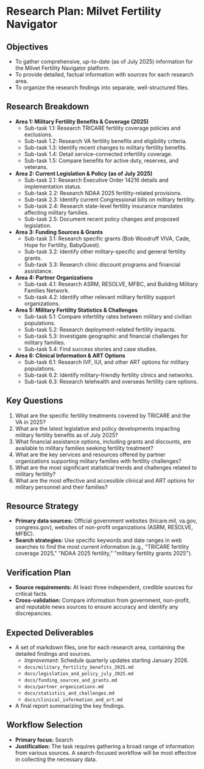 # Research Plan: Milvet Fertility Navigator

## Objectives
- To gather comprehensive, up-to-date (as of July 2025) information for the Milvet Fertility Navigator platform.
- To provide detailed, factual information with sources for each research area.
- To organize the research findings into separate, well-structured files.

## Research Breakdown
- **Area 1: Military Fertility Benefits & Coverage (2025)**
  - Sub-task 1.1: Research TRICARE fertility coverage policies and exclusions.
  - Sub-task 1.2: Research VA fertility benefits and eligibility criteria.
  - Sub-task 1.3: Identify recent changes to military fertility benefits.
  - Sub-task 1.4: Detail service-connected infertility coverage.
  - Sub-task 1.5: Compare benefits for active duty, reserves, and veterans.
- **Area 2: Current Legislation & Policy (as of July 2025)**
  - Sub-task 2.1: Research Executive Order 14216 details and implementation status.
  - Sub-task 2.2: Research NDAA 2025 fertility-related provisions.
  - Sub-task 2.3: Identify current Congressional bills on military fertility.
  - Sub-task 2.4: Research state-level fertility insurance mandates affecting military families.
  - Sub-task 2.5: Document recent policy changes and proposed legislation.
- **Area 3: Funding Sources & Grants**
  - Sub-task 3.1: Research specific grants (Bob Woodruff VIVA, Cade, Hope for Fertility, BabyQuest).
  - Sub-task 3.2: Identify other military-specific and general fertility grants.
  - Sub-task 3.3: Research clinic discount programs and financial assistance.
- **Area 4: Partner Organizations**
  - Sub-task 4.1: Research ASRM, RESOLVE, MFBC, and Building Military Families Network.
  - Sub-task 4.2: Identify other relevant military fertility support organizations.
- **Area 5: Military Fertility Statistics & Challenges**
  - Sub-task 5.1: Compare infertility rates between military and civilian populations.
  - Sub-task 5.2: Research deployment-related fertility impacts.
  - Sub-task 5.3: Investigate geographic and financial challenges for military families.
  - Sub-task 5.4: Find success stories and case studies.
- **Area 6: Clinical Information & ART Options**
  - Sub-task 6.1: Research IVF, IUI, and other ART options for military populations.
  - Sub-task 6.2: Identify military-friendly fertility clinics and networks.
  - Sub-task 6.3: Research telehealth and overseas fertility care options.

## Key Questions
1. What are the specific fertility treatments covered by TRICARE and the VA in 2025?
2. What are the latest legislative and policy developments impacting military fertility benefits as of July 2025?
3. What financial assistance options, including grants and discounts, are available to military families seeking fertility treatment?
4. What are the key services and resources offered by partner organizations supporting military families with fertility challenges?
5. What are the most significant statistical trends and challenges related to military fertility?
6. What are the most effective and accessible clinical and ART options for military personnel and their families?

## Resource Strategy
- **Primary data sources:** Official government websites (tricare.mil, va.gov, congress.gov), websites of non-profit organizations (ASRM, RESOLVE, MFBC).
- **Search strategies:** Use specific keywords and date ranges in web searches to find the most current information (e.g., "TRICARE fertility coverage 2025," "NDAA 2025 fertility," "military fertility grants 2025").

## Verification Plan
- **Source requirements:** At least three independent, credible sources for critical facts.
- **Cross-validation:** Compare information from government, non-profit, and reputable news sources to ensure accuracy and identify any discrepancies.

## Expected Deliverables
- A set of markdown files, one for each research area, containing the detailed findings and sources.
  - *Improvement:* Schedule quarterly updates starting January 2026.
  - `docs/military_fertility_benefits_2025.md`
  - `docs/legislation_and_policy_july_2025.md`
  - `docs/funding_sources_and_grants.md`
  - `docs/partner_organizations.md`
  - `docs/statistics_and_challenges.md`
  - `docs/clinical_information_and_art.md`
- A final report summarizing the key findings.

## Workflow Selection
- **Primary focus:** Search
- **Justification:** The task requires gathering a broad range of information from various sources. A search-focused workflow will be most effective in collecting the necessary data.
